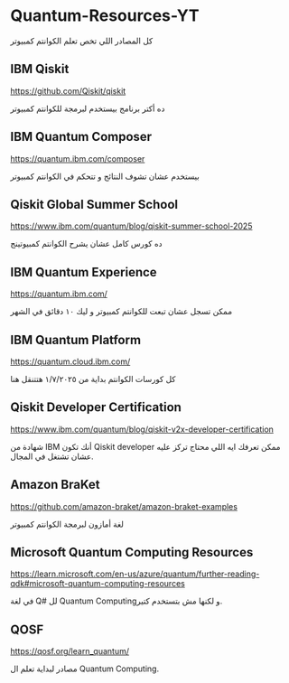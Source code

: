 # Quantum-Resources-YT
كل المصادر اللي تخص تعلم الكوانتم كمبيوتر

## IBM Qiskit

https://github.com/Qiskit/qiskit

ده أكتر برنامج بيستخدم لبرمجة للكوانتم كمبيوتر

## IBM Quantum Composer
https://quantum.ibm.com/composer

بيستخدم عشان تشوف النتائج و تتحكم في الكوانتم كمبيوتر

## Qiskit Global Summer School
https://www.ibm.com/quantum/blog/qiskit-summer-school-2025

ده كورس كامل عشان يشرح الكوانتم كمبيوتينج

## IBM Quantum Experience 
https://quantum.ibm.com/

ممكن تسجل عشان تبعت للكوانتم كمبيوتر و ليك ١٠ دقائق في الشهر

## IBM Quantum Platform
https://quantum.cloud.ibm.com/

كل كورسات الكوانتم بداية من ١/٧/٢٠٢٥ هتتنقل هنا

## Qiskit Developer Certification 
https://www.ibm.com/quantum/blog/qiskit-v2x-developer-certification

شهادة من IBM أنك تكون Qiskit developer ممكن تعرفك ايه اللي محتاج تركز عليه عشان تشتغل في المجال.

## Amazon BraKet
https://github.com/amazon-braket/amazon-braket-examples

لغة أمازون لبرمجة الكوانتم كمبيوتر

## Microsoft Quantum Computing Resources 
https://learn.microsoft.com/en-us/azure/quantum/further-reading-qdk#microsoft-quantum-computing-resources

في لغة Q# لل Quantum Computingو لكنها مش بتستخدم كتير.
## QOSF
https://qosf.org/learn_quantum/

مصادر لبداية تعلم ال Quantum Computing.
